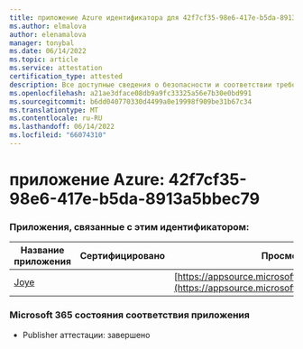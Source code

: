 ```yaml
---
title: приложение Azure идентификатора для 42f7cf35-98e6-417e-b5da-8913a5bbec79
ms.author: elmalova
author: elenamalova
manager: tonybal
ms.date: 06/14/2022
ms.topic: article
ms.service: attestation
certification_type: attested
description: Все доступные сведения о безопасности и соответствии требованиям для 42f7cf35-98e6-417e-b5da-8913a5bbec79.
ms.openlocfilehash: a21ae3dface08db9a9fc33325a56e7b30e0bd991
ms.sourcegitcommit: b6dd040770330d4499a0e19998f909be31b67c34
ms.translationtype: MT
ms.contentlocale: ru-RU
ms.lasthandoff: 06/14/2022
ms.locfileid: "66074310"
---
```

# <a name="azure-app-id-42f7cf35-98e6-417e-b5da-8913a5bbec79"></a>приложение Azure: 42f7cf35-98e6-417e-b5da-8913a5bbec79


### <a name="apps-associated-with-this-id"></a>Приложения, связанные с этим идентификатором:
| **Название приложения** | **Сертифицировано** | **Просмотр в AppSource** |
|--------------|---------------|-----------------------|
| [Joye](../forward/WA200003413.md) |  | [https://appsource.microsoft.com/product/office/WA200003413](https://appsource.microsoft.com/product/office/WA200003413) |

### <a name="microsoft-365-app-compliance-status"></a>Microsoft 365 состояния соответствия приложения
- Publisher аттестации: завершено
